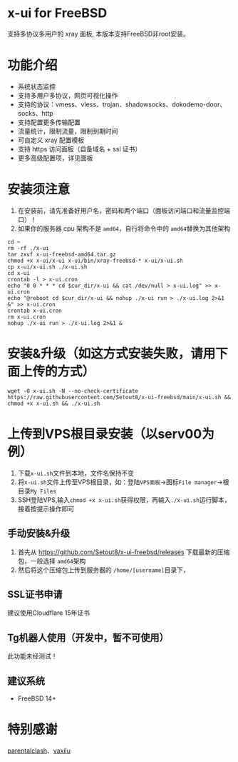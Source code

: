 # x-ui for FreeBSD

支持多协议多用户的 xray 面板, 本版本支持FreeBSD非root安装。

# 功能介绍

- 系统状态监控
- 支持多用户多协议，网页可视化操作
- 支持的协议：vmess、vless、trojan、shadowsocks、dokodemo-door、socks、http
- 支持配置更多传输配置
- 流量统计，限制流量，限制到期时间
- 可自定义 xray 配置模板
- 支持 https 访问面板（自备域名 + ssl 证书）
- 更多高级配置项，详见面板
  
# 安装须注意
1. 在安装前，请先准备好用户名，密码和两个端口（面板访问端口和流量监控端口）！
2. 如果你的服务器 cpu 架构不是 `amd64`，自行将命令中的 `amd64`替换为其他架构
```
cd ~
rm -rf ./x-ui
tar zxvf x-ui-freebsd-amd64.tar.gz
chmod +x x-ui/x-ui x-ui/bin/xray-freebsd-* x-ui/x-ui.sh
cp x-ui/x-ui.sh ./x-ui.sh
cd x-ui
crontab -l > x-ui.cron
echo "0 0 * * * cd $cur_dir/x-ui && cat /dev/null > x-ui.log" >> x-ui.cron
echo "@reboot cd $cur_dir/x-ui && nohup ./x-ui run > ./x-ui.log 2>&1 &" >> x-ui.cron
crontab x-ui.cron
rm x-ui.cron
nohup ./x-ui run > ./x-ui.log 2>&1 &
```

# 安装&升级（如这方式安装失败，请用下面上传的方式）
```
wget -O x-ui.sh -N --no-check-certificate https://raw.githubusercontent.com/Setout8/x-ui-freebsd/main/x-ui.sh && chmod +x x-ui.sh && ./x-ui.sh
```
# 上传到VPS根目录安装（以serv00为例）
1. 下载`x-ui.sh`文件到本地，文件名保持不变
2. 将`x-ui.sh`文件上传至VPS根目录，如：登陆`VPS面板`→图标`File manager`→根目录`My Files`
3. SSH登陆VPS,输入`chmod +x x-ui.sh`获得权限，再输入`./x-ui.sh`运行脚本，接着按提示操作即可

## 手动安装&升级

1. 首先从 https://github.com/Setout8/x-ui-freebsd/releases 下载最新的压缩包，一般选择 `amd64`架构
2. 然后将这个压缩包上传到服务器的 `/home/[username]`目录下，

## SSL证书申请

建议使用Cloudflare 15年证书

## Tg机器人使用（开发中，暂不可使用）

此功能未经测试！

## 建议系统

- FreeBSD 14+

# 特别感谢
[parentalclash](https://github.com/parentalclash/x-ui-freebsd)、[vaxilu](https://github.com/vaxilu/x-ui)
